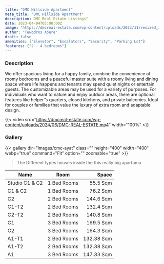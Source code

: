 ```yaml
---
title: "DMC Hillside Apartment"
meta_title: "DMC Hillside Apartment"
description: DMC Real Estate Listings"
date: 2023-04-04T05:00:00Z
image: "https://dmcreal-estate.com/wp-content/uploads/2023/11/resized_image_page_15.jpg"
author: "Tewodros Abere"
draft: false
amenities: ["Elevetor", "Escalators", "Security", "Parking Lot"]
features: ["2 - 4 bedrooms"]
---
```


### Description

We offer spacious living for a happy family, combine the convenience of roomy bedrooms and a peaceful master suite with a roomy living and dining space where life happens and tenants may spend quiet nights or entertain guests.
The customizable areas may be used for a variety of purposes. For individuals who want to nature and enjoy outdoor areas, there are optional
features like helper’’s quarters, closed kitchens, and private balconies. Ideal for couples or families that value the luxury of extra room and adaptable design.

{{< video src="https://dmcreal-estate.com/wp-content/uploads/2024/06/DMC-REAL-ESTATE.mp4" width="100%" >}}

### Gallery

{{< gallery dir="images/cmc-ayat" class="" height="400" width="400" webp="true" command="Fit" option="" zoomable="true" >}}

> The Different types houses inside the this really big apartama

| Name           |    Room     |      Space |
| -------------- | :---------: | ---------: |
| Studio C1 & C2 | 1 Bed Rooms |   55.5 Sqm |
| C1 & C2        | 1 Bed Rooms |   76.2 Sqm |
| C2             | 2 Bed Rooms |  144.6 Sqm |
| C1-T2          | 2 Bed Rooms |  132.4 Sqm |
| C2-T2          | 2 Bed Rooms |  140.8 Sqm |
| C1             | 3 Bed Rooms |  169.5 Sqm |
| C2             | 3 Bed Rooms |  164.3 Sqm |
| A1-T1          | 2 Bed Rooms | 132.38 Sqm |
| A1-T2          | 2 Bed Rooms | 132.38 Sqm |
| A1             | 3 Bed Rooms | 147.33 Sqm |
